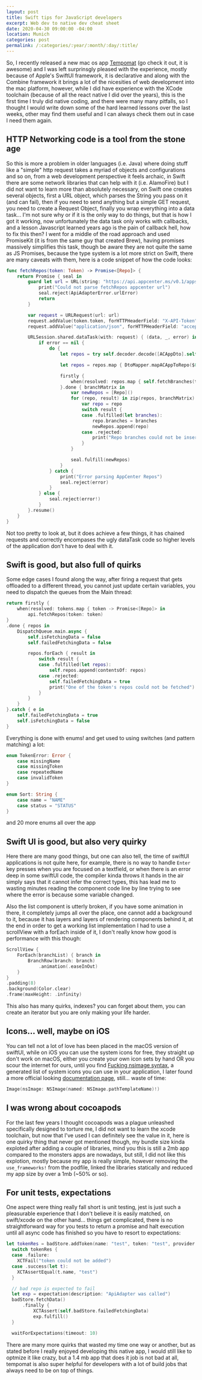 ```yaml
---
layout: post
title: Swift tips for JavaScript developers
excerpt: Web dev to native dev cheat sheet
date: 2020-04-30 09:00:00 -04:00
location: Munich
categories: post
permalink: /:categories/:year/:month/:day/:title/
---
```


So, I recently released a new mac os app [Tempomat](https://tempomat.dev) (go check it out, it is awesome) and I was left surprinsgly pleased with the experience, mostly because of Apple's SwiftUI framework, it is declarative and along with the Combine framework it brings a lot of the nicesities of web development into the mac platform, however, while I did have experience with the XCode toolchain (because of all the react native I did over the years), this is the first time I truly did native coding, and there were many many pitfalls, so I thought I would write down some of the hard learned lessons over the last weeks, other may find them useful and I can always check them out in case I need them again.

## HTTP Networking code is a tool from the stone age

So this is more a problem in older languages (i.e. Java) where doing stuff like a "simple" http request takes a myriad of objects and configurations and so on, from a web development perspective it feels archaic, in Swift there are some network libraries that can help with it (i.e. AlamoFire) but I did not want to learn more than absolutely necessary, on Swift one creates several objects, first a URL object, which parses the String you pass on it (and can fail), then if you need to send anything but a simple GET request, you need to create a Request Object, finally you wrap everything into a data task... I'm not sure why or if it is the only way to do things, but that is how I got it working, now unfortunately the data task only works with callbacks, and a lesson Javascript learned years ago is the pain of callback hell, how to fix this then? I went for a middle of the road approach and used PromiseKit (it is from the same guy that created Brew), having promises massively simplifies this task, though be aware they are not quite the same as JS Promises, because the type system is a lot more strict on Swift, there are many caveats with them, here is a code snippet of how the code looks:

```swift
func fetchRepos(token: Token) -> Promise<[Repo]> {
    return Promise { seal in
        guard let url = URL(string: "https://api.appcenter.ms/v0.1/apps") else {
            print("Could not parse fetchRepos appcenter url")
            seal.reject(ApiAdapterError.urlError)
            return
        }

        var request = URLRequest(url: url)
        request.addValue(token.token, forHTTPHeaderField: "X-API-Token")
        request.addValue("application/json", forHTTPHeaderField: "accept")

        URLSession.shared.dataTask(with: request) { (data, _, error) in
            if error == nil {
                do {
                    let repos = try self.decoder.decode([ACAppDto].self, from: data!)

                    let repos = repos.map { DtoMapper.mapACAppToRepo($0, token: token) }

                    firstly {
                        when(resolved: repos.map { self.fetchBranches(token: token, repo: $0) })
                    }.done { branchMatrix in
                        var newRepos = [Repo]()
                        for (repo, result) in zip(repos, branchMatrix) {
                            var repo = repo
                            switch result {
                            case .fulfilled(let branches):
                                repo.branches = branches
                                newRepos.append(repo)
                            case .rejected:
                                print("Repo branches could not be inserted")
                            }
                        }

                        seal.fulfill(newRepos)
                    }
                } catch {
                    print("Error parsing AppCenter Repos")
                    seal.reject(error)
                }
            } else {
                seal.reject(error!)
            }
        }.resume()
    }
}
```

Not too pretty to look at, but it does achieve a few things, it has chained requests and correctly encompases the ugly dataTask code so higher levels of the application don't have to deal with it.

## Swift is good, but also full of quirks

Some edge cases I found along the way, after firing a request that gets offloaded to a different thread, you cannot just update certain variables, you need to dispatch the queues from the Main thread:

```swift
return firstly {
    when(resolved: tokens.map { token -> Promise<[Repo]> in
        api.fetchRepos(token: token)
}
.done { repos in
    DispatchQueue.main.async {
        self.isFetchingData = false
        self.failedFetchingData = false

        repos.forEach { result in
            switch result {
            case .fulfilled(let repos):
                self.repos.append(contentsOf: repos)
            case .rejected:
                self.failedFetchingData = true
                print("One of the token's repos could not be fetched")
            }
        }
    }
}.catch { e in
    self.failedFetchingData = true
    self.isFetchingData = false
}
```

Everything is done with enums! and get used to using switches (and pattern matching) a lot:

```swift
enum TokenError: Error {
    case missingName
    case missingToken
    case repeatedName
    case invalidToken
}
```

```swift
enum Sort: String {
    case name = "NAME"
    case status = "STATUS"
}
```

and 20 more enums all over the app

## Swift UI is good, but also very quirky

Here there are many good things, but one can also tell, the time of swiftUI applications is not quite here, for example, there is no way to handle `Enter` key presses when you are focused on a textfield, or when there is an error deep in some swiftUI code, the compiler kinda throws it hands in the air simply says that it cannot infer the correct types, this has lead me to wasting minutes reading the component code line by line trying to see where the error is because some variable changed.

Also the list component is utterly broken, if you have some animation in there, it completely jumps all over the place, one cannot add a background to it, because it has layers and layers of rendering components behind it, at the end in order to get a working list implementation I had to use a scrollView with a forEach inside of it, I don't really know how good is performance with this though:

```swift
ScrollView {
    ForEach(branchList) { branch in
        BranchRow(branch: branch)
            .animation(.easeInOut)
    }
}
.padding(8)
.background(Color.clear)
.frame(maxHeight: .infinity)
```

This also has many quirks, indexes? you can forget about them, you can create an iterator but you are only making your life harder.

## Icons... well, maybe on iOS

You can tell not a lot of love has been placed in the macOS version of swiftUI, while on iOS you can use the system icons for free, they straight up don't work on macOS, either you create your own icon sets by hand OR you scour the internet for ours, until you find [Fucking nsimage syntax](https://hetima.github.io/fucking_nsimage_syntax/), a generated list of system icons you can use in your application, I later found a more official looking [documentation page](https://developer.apple.com/design/human-interface-guidelines/macos/icons-and-images/system-icons/), still... waste of time:

```swift
Image(nsImage: NSImage(named: NSImage.pathTemplateName)!)
```

## I was wrong about cocoapods

For the last few years I thought cocoapods was a plague unleashed specifically designed to torture me, I did not want to learn the xcode toolchain, but now that I've used I can definitely see the value in it, here is one quirky thing that never got mentioned though, my bundle size kinda exploted after adding a couple of libraries, mind you this is still a 2mb app compared to the monsters apps are nowadays, but still, I did not like this explotion, mostly because my app is really simple, however removing the `use_frameworks!` from the podfile, linked the libraries statically and reduced my app size by over a 1mb (~50% or so).

## For unit tests, expectations

One aspect were thing really fall short is unit testing, jest is just such a pleasurable experience that I don't believe it is easily matched, on swift/xcode on the other hand... things get complicated, there is no straightforward way for you tests to return a promise and halt execution until all async code has finished so you have to resort to expectations:

```swift
let tokenRes = badStore.addToken(name: "test", token: "test", provider: CIProvider.circleci)
  switch tokenRes {
  case .failure:
    XCTFail("token could not be added")
  case .success(let t):
    XCTAssertEqual(t.name, "test")
  }

  // bad repo is expected to fail
  let exp = expectation(description: "ApiAdapter was called")
  badStore.fetchData()
      .finally {
          XCTAssert(self.badStore.failedFetchingData)
          exp.fulfill()
  }

  waitForExpectations(timeout: 10)
```

There are many more quirks that wasted my time one way or another, but as stated before I really enjoyed developing this native app, I would still like to optmize it like crazy, but a 1.4 mb app that does it job is not bad at all, tempomat is also super helpful for developers with a lot of build jobs that always need to be on top of things.
